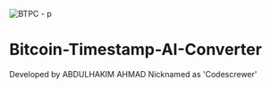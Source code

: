 ![BTPC - p](https://github.com/user-attachments/assets/732a5691-9dd5-4ef2-bf83-ea2025cd0011)

# Bitcoin-Timestamp-AI-Converter

Developed by
ABDULHAKIM AHMAD
Nicknamed as 'Codescrewer'




